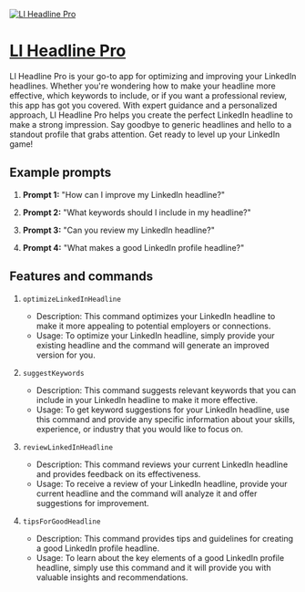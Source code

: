 [![LI Headline Pro](https://files.oaiusercontent.com/file-GYuSPpqCMRXaZV1A8ZVpbL4k?se=2123-10-18T14%3A04%3A32Z&sp=r&sv=2021-08-06&sr=b&rscc=max-age%3D31536000%2C%20immutable&rscd=attachment%3B%20filename%3D11352573-38a7-44d7-b377-dd0236abf890.png&sig=Qgg46VOUWJdzvTEBwutELhRCLKgrPSVIL7ziv0oAIXk%3D)](https://chat.openai.com/g/g-zzJUfQ00D-li-headline-pro)

# [LI Headline Pro](https://chat.openai.com/g/g-zzJUfQ00D-li-headline-pro)

LI Headline Pro is your go-to app for optimizing and improving your LinkedIn headlines. Whether you're wondering how to make your headline more effective, which keywords to include, or if you want a professional review, this app has got you covered. With expert guidance and a personalized approach, LI Headline Pro helps you create the perfect LinkedIn headline to make a strong impression. Say goodbye to generic headlines and hello to a standout profile that grabs attention. Get ready to level up your LinkedIn game!

## Example prompts

1. **Prompt 1:** "How can I improve my LinkedIn headline?"

2. **Prompt 2:** "What keywords should I include in my headline?"

3. **Prompt 3:** "Can you review my LinkedIn headline?"

4. **Prompt 4:** "What makes a good LinkedIn profile headline?"

## Features and commands

1. `optimizeLinkedInHeadline`
    - Description: This command optimizes your LinkedIn headline to make it more appealing to potential employers or connections.
    - Usage: To optimize your LinkedIn headline, simply provide your existing headline and the command will generate an improved version for you.

2. `suggestKeywords`
    - Description: This command suggests relevant keywords that you can include in your LinkedIn headline to make it more effective.
    - Usage: To get keyword suggestions for your LinkedIn headline, use this command and provide any specific information about your skills, experience, or industry that you would like to focus on.

3. `reviewLinkedInHeadline`
    - Description: This command reviews your current LinkedIn headline and provides feedback on its effectiveness.
    - Usage: To receive a review of your LinkedIn headline, provide your current headline and the command will analyze it and offer suggestions for improvement.

4. `tipsForGoodHeadline`
    - Description: This command provides tips and guidelines for creating a good LinkedIn profile headline.
    - Usage: To learn about the key elements of a good LinkedIn profile headline, simply use this command and it will provide you with valuable insights and recommendations.